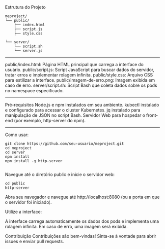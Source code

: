 Estrutura do Projeto
```
meproject/
└── public/
    ├── index.html
    ├── script.js
    ├── style.css
    
└── server/
    └── script.sh
    └── server.js
```
-------

public/index.html: Página HTML principal que carrega a interface do usuário.
public/script.js: Script JavaScript para buscar dados do servidor, tratar erros e implementar rolagem infinita.
public/style.css: Arquivo CSS para estilizar a interface.
public/imagem-de-erro.png: Imagem exibida em caso de erro.
server/script.sh: Script Bash que coleta dados sobre os pods no namespace especificado.

--------------------------------------

Pré-requisitos
Node.js e npm instalados em seu ambiente.
kubectl instalado e configurado para acessar o cluster Kubernetes.
jq instalado para manipulação de JSON no script Bash.
Servidor Web para hospedar o front-end (por exemplo, http-server do npm).

-----------------------------------

Como usar:

```
git clone https://github.com/seu-usuario/meproject.git
cd meproject
cd server
npm install
npm install -g http-server


```
Navegue até o diretório public e inicie o servidor web:

```
cd public
http-server
```

Abra seu navegador e navegue até http://localhost:8080 (ou a porta em que o servidor foi iniciado).

Utilize a interface:

A interface carrega automaticamente os dados dos pods e implementa uma rolagem infinita.
Em caso de erro, uma imagem será exibida.

Contribuição
Contribuições são bem-vindas! Sinta-se à vontade para abrir issues e enviar pull requests.



